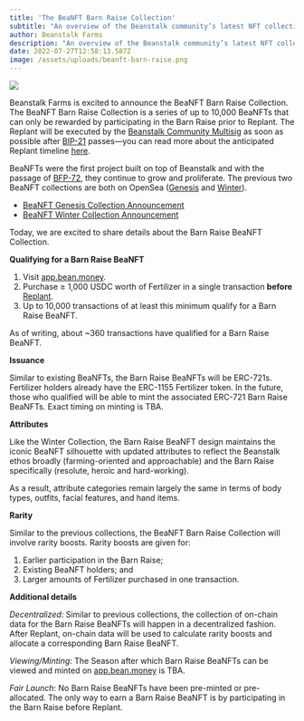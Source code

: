 ```yaml
---
title: 'The BeaNFT Barn Raise Collection'
subtitle: "An overview of the Beanstalk community’s latest NFT collection."
author: Beanstalk Farms
description: "An overview of the Beanstalk community’s latest NFT collection."
date: 2022-07-27T12:58:13.587Z
image: /assets/uploads/beanft-barn-raise.png
---
```

![](/assets/uploads/beanft-barn-raise.png)

Beanstalk Farms is excited to announce the BeaNFT Barn Raise Collection. The BeaNFT Barn Raise Collection is a series of up to 10,000 BeaNFTs that can only be rewarded by participating in the Barn Raise prior to Replant. The Replant will be executed by the [Beanstalk Community Multisig](https://docs.bean.money/governance/beanstalk/bcm-process) as soon as possible after [BIP-21](https://github.com/BeanstalkFarms/Beanstalk/pull/72) passes—you can read more about the anticipated Replant timeline [here](https://bean.money/blog/anticipated-replant-timeline).

BeaNFTs were the first project built on top of Beanstalk and with the passage of [BFP-72](https://snapshot.org/#/beanstalkfarms.eth/proposal/0xb87854d7f6f40f0877a1333028eab829b213fbcce03f16f9dd3832c8a98ab99b), they continue to grow and proliferate. The previous two BeaNFT collections are both on OpenSea ([Genesis](https://opensea.io/collection/beanft-genesis) and [Winter](https://opensea.io/collection/beanft-collection)).

* [BeaNFT Genesis Collection Announcement](https://bean.money/blog/announcing-beanft-genesis-collection)
* [BeaNFT Winter Collection Announcement](https://bean.money/blog/beanft-winter-collection)

Today, we are excited to share details about the Barn Raise BeaNFT Collection.

**Qualifying for a Barn Raise BeaNFT**

1. Visit [app.bean.money](https://app.bean.money/#/).
2. Purchase ≥ 1,000 USDC worth of Fertilizer in a single transaction **before** [Replant](https://bean.money/blog/anticipated-replant-timeline).
3. Up to 10,000 transactions of at least this minimum qualify for a Barn Raise BeaNFT.

As of writing, about ~360 transactions have qualified for a Barn Raise BeaNFT.

**Issuance**

Similar to existing BeaNFTs, the Barn Raise BeaNFTs will be ERC-721s. Fertilizer holders already have the ERC-1155 Fertilizer token. In the future, those who qualified will be able to mint the associated ERC-721 Barn Raise BeaNFTs. Exact timing on minting is TBA.

**Attributes**

Like the Winter Collection, the Barn Raise BeaNFT design maintains the iconic BeaNFT silhouette with updated attributes to reflect the Beanstalk ethos broadly (farming-oriented and approachable) and the Barn Raise specifically (resolute, heroic and hard-working).

As a result, attribute categories remain largely the same in terms of body types, outfits, facial features, and hand items.

**Rarity**

Similar to the previous collections, the BeaNFT Barn Raise Collection will involve rarity boosts. Rarity boosts are given for:

1. Earlier participation in the Barn Raise;
2. Existing BeaNFT holders; and
3. Larger amounts of Fertilizer purchased in one transaction.

 **Additional details**

_Decentralized_: Similar to previous collections, the collection of on-chain data for the Barn Raise BeaNFTs will happen in a decentralized fashion. After Replant, on-chain data will be used to calculate rarity boosts and allocate a corresponding Barn Raise BeaNFT.

_Viewing/Minting_: The Season after which Barn Raise BeaNFTs can be viewed and minted on [app.bean.money](https://app.bean.money/) is TBA.

_Fair Launch_: No Barn Raise BeaNFTs have been pre-minted or pre-allocated. The only way to earn a Barn Raise BeaNFT is by participating in the Barn Raise before Replant.
